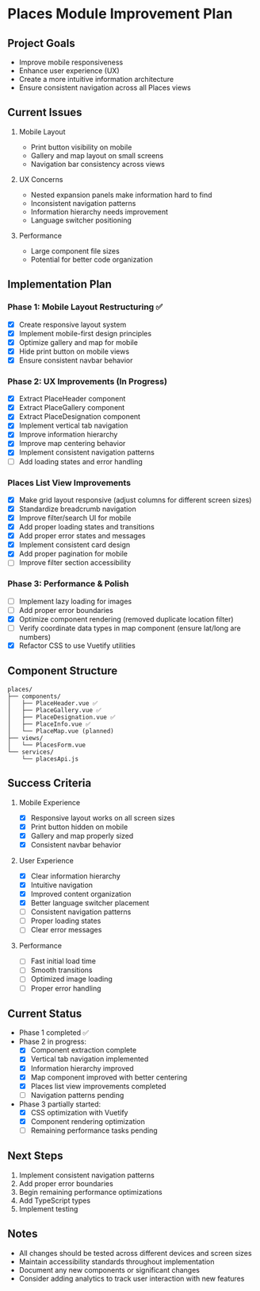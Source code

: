 # Places Module Improvement Plan

## Project Goals

- Improve mobile responsiveness
- Enhance user experience (UX)
- Create a more intuitive information architecture
- Ensure consistent navigation across all Places views

## Current Issues

1. Mobile Layout

   - Print button visibility on mobile
   - Gallery and map layout on small screens
   - Navigation bar consistency across views

2. UX Concerns

   - Nested expansion panels make information hard to find
   - Inconsistent navigation patterns
   - Information hierarchy needs improvement
   - Language switcher positioning

3. Performance
   - Large component file sizes
   - Potential for better code organization

## Implementation Plan

### Phase 1: Mobile Layout Restructuring ✅

- [x] Create responsive layout system
- [x] Implement mobile-first design principles
- [x] Optimize gallery and map for mobile
- [x] Hide print button on mobile views
- [x] Ensure consistent navbar behavior

### Phase 2: UX Improvements (In Progress)

- [x] Extract PlaceHeader component
- [x] Extract PlaceGallery component
- [x] Extract PlaceDesignation component
- [x] Implement vertical tab navigation
- [x] Improve information hierarchy
- [x] Improve map centering behavior
- [x] Implement consistent navigation patterns
- [ ] Add loading states and error handling

### Places List View Improvements

- [x] Make grid layout responsive (adjust columns for different screen sizes)
- [x] Standardize breadcrumb navigation
- [x] Improve filter/search UI for mobile
- [x] Add proper loading states and transitions
- [x] Add proper error states and messages
- [x] Implement consistent card design
- [x] Add proper pagination for mobile
- [ ] Improve filter section accessibility

### Phase 3: Performance & Polish

- [ ] Implement lazy loading for images
- [ ] Add proper error boundaries
- [x] Optimize component rendering (removed duplicate location filter)
- [ ] Verify coordinate data types in map component (ensure lat/long are numbers)
- [x] Refactor CSS to use Vuetify utilities

## Component Structure

```
places/
├── components/
│   ├── PlaceHeader.vue ✅
│   ├── PlaceGallery.vue ✅
│   ├── PlaceDesignation.vue ✅
│   ├── PlaceInfo.vue ✅
│   └── PlaceMap.vue (planned)
├── views/
│   └── PlacesForm.vue
└── services/
    └── placesApi.js
```

## Success Criteria

1. Mobile Experience

   - [x] Responsive layout works on all screen sizes
   - [x] Print button hidden on mobile
   - [x] Gallery and map properly sized
   - [x] Consistent navbar behavior

2. User Experience

   - [x] Clear information hierarchy
   - [x] Intuitive navigation
   - [x] Improved content organization
   - [x] Better language switcher placement
   - [ ] Consistent navigation patterns
   - [ ] Proper loading states
   - [ ] Clear error messages

3. Performance
   - [ ] Fast initial load time
   - [ ] Smooth transitions
   - [ ] Optimized image loading
   - [ ] Proper error handling

## Current Status

- Phase 1 completed ✅
- Phase 2 in progress:
  - [x] Component extraction complete
  - [x] Vertical tab navigation implemented
  - [x] Information hierarchy improved
  - [x] Map component improved with better centering
  - [x] Places list view improvements completed
  - [ ] Navigation patterns pending
- Phase 3 partially started:
  - [x] CSS optimization with Vuetify
  - [x] Component rendering optimization
  - [ ] Remaining performance tasks pending

## Next Steps

1. Implement consistent navigation patterns
2. Add proper error boundaries
3. Begin remaining performance optimizations
4. Add TypeScript types
5. Implement testing

## Notes

- All changes should be tested across different devices and screen sizes
- Maintain accessibility standards throughout implementation
- Document any new components or significant changes
- Consider adding analytics to track user interaction with new features
